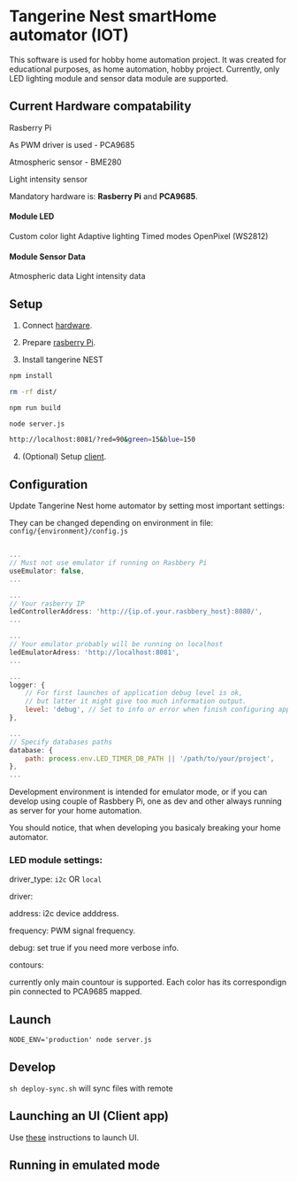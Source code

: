 # Tangerine Nest smartHome automator (IOT)

This software is used for hobby home automation project. It was created for educational purposes, as home automation, hobby project.
Currently, only LED lighting module and sensor data module are supported.

## Current Hardware compatability

Rasberry Pi

As PWM driver is used - PCA9685

Atmospheric sensor - BME280

Light intensity sensor

Mandatory hardware is: **Rasberry Pi** and **PCA9685**.

#### Module LED 

Custom color light
Adaptive lighting
Timed modes
OpenPixel (WS2812)

#### Module Sensor Data
Atmospheric data
Light intensity data


## Setup

1. Connect [hardware](docs/hardware.md).

2. Prepare [rasberry Pi](docs/rasberry.md).

3. Install tangerine NEST

```bash
npm install

rm -rf dist/

npm run build

node server.js

http://localhost:8081/?red=90&green=15&blue=150
```
4. (Optional) Setup [client](https://github.com/VilniusTechnology/orange-home-automator-ui).

## Configuration

Update Tangerine Nest home automator by setting most important settings:

They can be changed depending on environment in file: `config/{environment}/config.js`

```javascript

...
// Must not use emulator if running on Rasbbery Pi
useEmulator: false,
...

...
// Your rasberry IP
ledControllerAddress: 'http://{ip.of.your.rasbbery_host}:8080/',
...

...
// Your emulator probably will be running on localhost
ledEmulatorAdress: 'http://localhost:8081',
...

... 
logger: {
    // For first launches of application debug level is ok, 
    // but latter it might give too much information output.
    level: 'debug', // Set to info or error when finish configuring application
},

...
// Specify databases paths
database: {
    path: process.env.LED_TIMER_DB_PATH || '/path/to/your/project',
},
...

```

Development environment is intended for emulator mode, or if you can develop using couple of Rasbbery Pi, one as dev and other always running as server for your home automation.

You should notice, that when developing you basicaly breaking your home automator.


### LED module settings:

driver_type: `i2c` OR `local`

driver:

address: i2c device adddress.

frequency: PWM signal frequency.

debug: set true if you need more verbose info.

contours:

currently only main countour is supported.
Each color has its correspondign pin connected to PCA9685 mapped.

## Launch

``NODE_ENV='production' node server.js``

## Develop

`` sh deploy-sync.sh `` will sync files with remote

## Launching an UI (Client app)

Use [these](https://github.com/VilniusTechnology/orange-home-automator-ui) instructions to launch UI.

## Running in emulated mode
